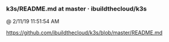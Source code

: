 ﻿

### k3s/README.md at master · ibuildthecloud/k3s
@ 2/11/19 11:51:54 AM

https://github.com/ibuildthecloud/k3s/blob/master/README.md

